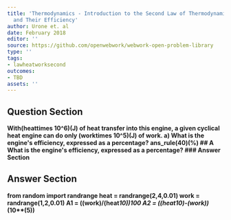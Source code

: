 ```yaml
---
title: 'Thermodynamics - Introduction to the Second Law of Thermodynamics: Heat Engines
  and Their Efficiency'
author: Urone et. al
date: February 2018
editor: ''
source: https://github.com/openwebwork/webwork-open-problem-library
type: ''
tags:
- lawheatworksecond
outcomes:
- TBD
assets: ''
---
```


## Question Section 

<b>
With(heattimes 10^6)(J) of heat transfer into this engine, a given cyclical heat engine can do only (worktimes 10^5)(J) of work. 
a) What is the engine's efficiency, expressed as a percentage?
ans_rule(40)(%)
## A
What is the engine's efficiency, expressed as a percentage?
### Answer Section


## Answer Section

from random import randrange
heat = randrange(2,4,0.01)
work = randrange(1,2,0.01)
A1 = ((work)/(heat*10))*100
A2 = ((heat*10)-(work))*(10**(5))